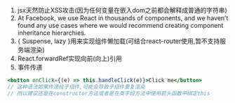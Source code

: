 1. jsx天然防止XSS攻击(因为任何变量在嵌入dom之前都会解释成普通的字符串)
1. At Facebook, we use React in thousands of components, and we haven’t found any use cases where we would recommend creating component inheritance hierarchies.
1. { Suspense, lazy }用来实现组件懒加载(可结合react-router使用,暂不支持服务端渲染)
1. React.forwardRef实现向前(向上)引用
1. 事件传递
  ```jsx
  <button onClick={(e) => this.handleClick(e)}>Click me</button>
  // 这种语法如果传递给子组件,可能会导致子组件重复渲染
  // 所以建议还是在constructor方法或者是在类字段方法中使用箭头函数中绑定this
  ```
  

